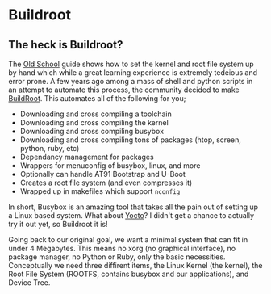 # Buildroot

## The heck is Buildroot?

The [Old School](OldSchool/readme.md) guide shows how to set the kernel and root file system up by hand which while a great learning experience is extremely tedeious and error prone. A few years ago among a mass of shell and python scripts in an attempt to automate this process, the community decided to make [BuildRoot](https://buildroot.org/). This automates all of the following for you;

- Downloading and cross compiling a toolchain
- Downloading and cross compiling the kernel
- Downloading and cross compiling busybox
- Downloading and cross compiling tons of packages (htop, screen, python, ruby, etc)
- Dependancy management for packages
- Wrappers for menuconfig of busybox, linux, and more
- Optionally can handle AT91 Bootstrap and U-Boot
- Creates a root file system (and even compresses it)
- Wrapped up in makefiles which support ```nconfig```

In short, Busybox is an amazing tool that takes all the pain out of setting up a Linux based system. What about [Yocto](https://www.yoctoproject.org/)? I didn't get a chance to actually try it out yet, so Buildroot it is!

Going back to our original goal, we want a minimal system that can fit in under 4 Megabytes. This means no xorg (no graphical interface), no package manager, no Python or Ruby, only the basic necessities. Conceptually we need three diffirent items, the Linux Kernel (the kernel), the Root File System (ROOTFS, contains busybox and our applications), and Device Tree.
